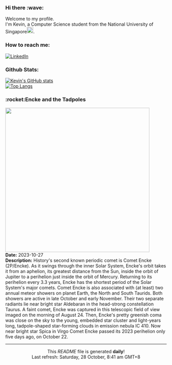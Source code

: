<h3>Hi there :wave:</h3>

Welcome to my profile.   
I'm Kevin, a Computer Science student from the National University of Singapore<img src="https://img.icons8.com/color/96/000000/singapore-circular.png" width="20px"/>.</p>

<h3>How to reach me: </h3>
<a href="https://www.linkedin.com/in/kevin-foong/"><img alt="LinkedIn" src="https://img.shields.io/badge/linkedin-%230077B5.svg?&style=for-the-badge&logo=linkedin&logoColor=white" /></a> 

<h3>Github Stats: </h3> 

[![Kevin's GitHub stats](https://github-readme-stats.vercel.app/api?username=kevin9foong&theme=tokyonight)](https://github.com/anuraghazra/github-readme-stats) <br/>
[![Top Langs](https://github-readme-stats.vercel.app/api/top-langs/?username=kevin9foong&layout=compact&theme=tokyonight)](https://github.com/anuraghazra/github-readme-stats)

<h3>:rocket:Encke and the Tadpoles</h3> 
<img width="450" src="https:&#x2F;&#x2F;apod.nasa.gov&#x2F;apod&#x2F;image&#x2F;2310&#x2F;2P_Encke_2023_08_24JuneLake_California_USA_DEBartlett.jpg" /><br/>
<b>Date:</b> 2023-10-27<br/>
<b>Description:</b> History&#39;s second known periodic comet is Comet Encke (2P&#x2F;Encke). As it swings through the inner Solar System, Encke&#39;s orbit takes it from an aphelion, its greatest distance from the Sun, inside the orbit of Jupiter to a perihelion just inside the orbit of Mercury. Returning to its perihelion every 3.3 years, Encke has the shortest period of the Solar System&#39;s major comets. Comet Encke is also associated with (at least) two annual meteor showers on planet Earth, the North and South Taurids. Both showers are active in late October and early November. Their two separate radiants lie near bright star Aldebaran in the head-strong constellation Taurus. A faint comet, Encke was captured in this telescopic field of view imaged on the morning of August 24. Then, Encke&#39;s pretty greenish coma was close on the sky to the young, embedded star cluster and light-years long, tadpole-shaped star-forming clouds in emission nebula IC 410. Now near bright star Spica in Virgo Comet Encke passed its 2023 perihelion only five days ago, on October 22.<br/>

------------
<p align="center">This <i>README</i> file is generated <b>daily</b>!</br>
Last refresh: Saturday, 28 October, 8:41 am GMT+8<br />